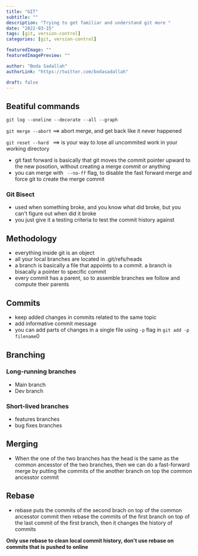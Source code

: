 ```yaml
---
title: "GIT"
subtitle: ""
description: "Trying to get familiar and understand git more "
date: "2022-03-15"
tags: [git, version-control]
categories: [git, version-control]

featuredImage: ""
featuredImagePreview: ""

author: "Boda Sadallah"
authorLink: "https://twitter.com/bodasadallah"

draft: false
---
```


## Beatiful commands

`git log --oneline --decorate --all --graph`

`git merge --abort` ==> abort merge, and get back like it never happened

`git reset --hard ` ==> is your way to lose all uncommited work in your working directory

- git fast forward is basically that git moves the commit pointer upward to the new posotion, without creating a merge commit or anything
- you can merge with ` --no-ff` flag, to disable the fast forward merge and force git to create the merge commit

### Git Bisect

- used when something broke, and you know what did broke, but you can't figure out when did it broke
- you just give it a testing criteria to test the commit history against

## Methodology

- everything inside git is an object
- all your local branches are located in .git/refs/heads
- a branch is basically a file that appoints to a commit. a branch is bisacally a pointer to specific commit
- every commit has a parent, so to assemble branches we follow and compute their parents

## Commits

- keep added changes in commits related to the same topic
- add informative commit message
- you can add parts of changes in a single file using `-p` flag in `git add -p filename`0

## Branching

### Long-running branches

- Main branch
- Dev branch

### Short-lived branches

- features branches
- bug fixes branches

## Merging

- When the one of the two branches has the head is the same as the common ancesstor of the two branches, then we can do a fast-forward merge by putting the commits of the another branch on top the common ancesstor commit

## Rebase

- rebase puts the commits of the second brach on top of the common ancesstor commit then rebase the commits of the first branch on top of the last commit of the first branch, then it changes the history of commits

**Only use rebase to clean local commit history, don't use rebase on commits that is pushed to online**
